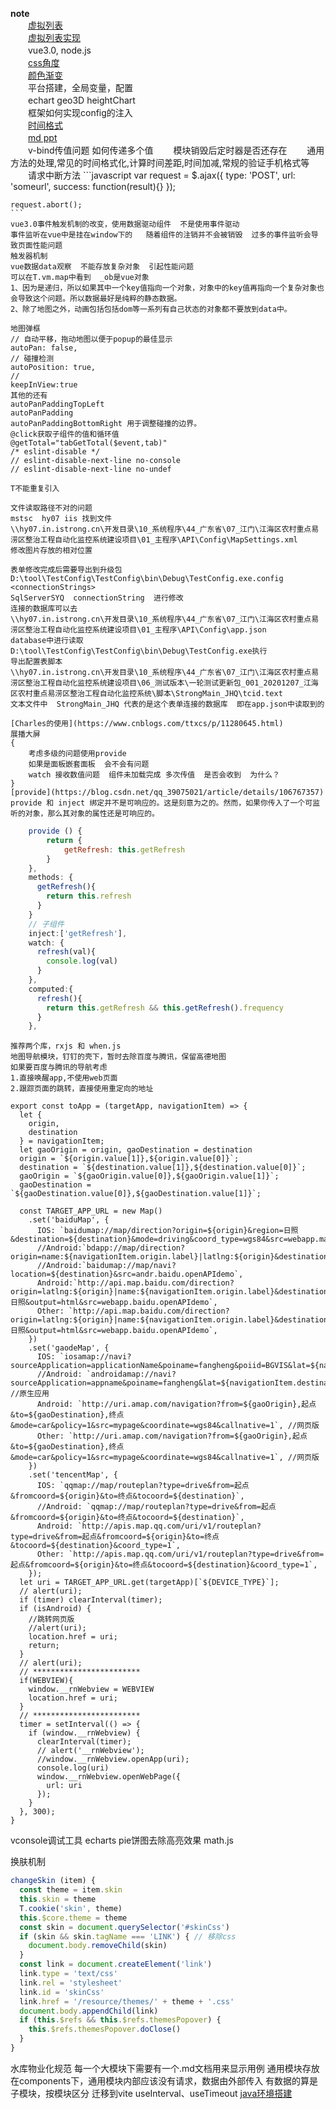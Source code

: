 **note**</br>
　　[虚拟列表](https://juejin.im/post/6844903982742110216)</br>
　　[虚拟列表实现](https://codesandbox.io/s/virtuallist-3-i3h9v?file=/src/components/VirtualList.vue)</br>
　　vue3.0, node.js</br>
　　[css角度](https://www.jb51.net/css/707136.html)</br>
　　[颜色渐变](https://segmentfault.com/q/1010000006961164)</br>
　　平台搭建，全局变量，配置</br>
　　echart geo3D heightChart</br>
　　框架如何实现config的注入</br>
　　[时间格式](http://momentjs.cn/docs/)</br>
　　[md ppt](https://zhuanlan.zhihu.com/p/149521766)</br>
　　v-bind传值问题  如何传递多个值
　　模块销毁后定时器是否还存在
　　通用方法的处理,常见的时间格式化,计算时间差距,时间加减,常规的验证手机格式等
　　请求中断方法
	```javascript
	var request = $.ajax({
	  type: 'POST',
	  url: 'someurl',
	  success: function(result){}
	});
	 
	request.abort();
	```
	vue3.0事件触发机制的改变，使用数据驱动组件  不是使用事件驱动
	事件监听在vue中是挂在window下的   随着组件的注销并不会被销毁  过多的事件监听会导致页面性能问题
	触发器机制
	vue数据data观察  不能存放复杂对象  引起性能问题
	可以在T.vm.map中看到  _ob是vue对象
	1、因为是递归，所以如果其中一个key值指向一个对象，对象中的key值再指向一个复杂对象也会导致这个问题。所以数据最好是纯粹的静态数据。
	2、除了地图之外，动画包括包括dom等一系列有自己状态的对象都不要放到data中。
	
	地图弹框
	// 自动平移，拖动地图以便于popup的最佳显示
	autoPan: false,
	// 碰撞检测
	autoPosition: true,
	//
	keepInView:true
	其他的还有 
	autoPanPaddingTopLeft 
	autoPanPadding 
	autoPanPaddingBottomRight 用于调整碰撞的边界。
	@click获取子组件的值和循环值
	@getTotal="tabGetTotal($event,tab)"
	/* eslint-disable */ 
	// eslint-disable-next-line no-console
	// eslint-disable-next-line no-undef
	
	T不能重复引入
	
	文件读取路径不对的问题
	mstsc  hy07 iis 找到文件
	\\hy07.in.istrong.cn\开发目录\10_系统程序\44_广东省\07_江门\江海区农村重点易涝区整治工程自动化监控系统建设项目\01_主程序\API\Config\MapSettings.xml
	修改图片存放的相对位置
	
	表单修改完成后需要导出到升级包
	D:\tool\TestConfig\TestConfig\bin\Debug\TestConfig.exe.config
	<connectionStrings>
	SqlServerSYQ  connectionString  进行修改
	连接的数据库可以去
	\\hy07.in.istrong.cn\开发目录\10_系统程序\44_广东省\07_江门\江海区农村重点易涝区整治工程自动化监控系统建设项目\01_主程序\API\Config\app.json
	database中进行读取 
	D:\tool\TestConfig\TestConfig\bin\Debug\TestConfig.exe执行
	导出配置表脚本
	\\hy07.in.istrong.cn\开发目录\10_系统程序\44_广东省\07_江门\江海区农村重点易涝区整治工程自动化监控系统建设项目\06_测试版本\一轮测试更新包_001_20201207_江海区农村重点易涝区整治工程自动化监控系统\脚本\StrongMain_JHQ\tcid.text
	文本文件中  StrongMain_JHQ 代表的是这个表单连接的数据库  即在app.json中读取到的
	
	[Charles的使用](https://www.cnblogs.com/ttxcs/p/11280645.html)
	展播大屏
	{
		考虑多级的问题使用provide
		如果是面板嵌套面板  会不会有问题
		watch 接收数值问题  组件未加载完成 多次传值  是否会收到  为什么？
	}
	[provide](https://blog.csdn.net/qq_39075021/article/details/106767357)
	provide 和 inject 绑定并不是可响应的。这是刻意为之的。然而，如果你传入了一个可监听的对象，那么其对象的属性还是可响应的。
```javascript
	provide () {
		return {
			getRefresh: this.getRefresh
		}
	},
	methods: {
      getRefresh(){
        return this.refresh
      }
    }
	// 子组件
	inject:['getRefresh'],
	watch: {
	  refresh(val){
		console.log(val)
	  }
	},
	computed:{
	  refresh(){
		return this.getRefresh && this.getRefresh().frequency
	  }
	},
```
	
	推荐两个库，rxjs 和 when.js
	地图导航模块，钉钉的壳下，暂时去除百度与腾讯，保留高德地图
	如果要百度与腾讯的导航考虑 
	1.直接唤醒app,不使用web页面
	2.跟踪页面的跳转，直接使用重定向的地址
```
export const toApp = (targetApp, navigationItem) => {
  let {
    origin,
    destination
  } = navigationItem;
  let gaoOrigin = origin, gaoDestination = destination
  origin = `${origin.value[1]},${origin.value[0]}`;
  destination = `${destination.value[1]},${destination.value[0]}`;
  gaoOrigin = `${gaoOrigin.value[0]},${gaoOrigin.value[1]}`;
  gaoDestination = `${gaoDestination.value[0]},${gaoDestination.value[1]}`;

  const TARGET_APP_URL = new Map()
    .set('baiduMap', {
      IOS: `baidumap://map/direction?origin=${origin}&region=日照&destination=${destination}&mode=driving&coord_type=wgs84&src=webapp.marker.strongsoft.h5`,
      //Android:`bdapp://map/direction?origin=name:${navigationItem.origin.label}|latlng:${origin}&destination=name:${navigationItem.destination.label}|latlng:${destination}&coord_type=wgs84&mode=driving&sy=3&index=0&target=1&src=webapp.marker.strongsoft.h5`,
      //Android:`baidumap://map/navi?location=${destination}&src=andr.baidu.openAPIdemo`,
      Android:`http://api.map.baidu.com/direction?origin=latlng:${origin}|name:${navigationItem.origin.label}&destination=${destination}&mode=driving&region=日照&output=html&src=webapp.baidu.openAPIdemo`,
      Other: `http://api.map.baidu.com/direction?origin=latlng:${origin}|name:${navigationItem.origin.label}&destination=${destination}&mode=driving&region=日照&output=html&src=webapp.baidu.openAPIdemo`,
    })
    .set('gaodeMap', {
      IOS: `iosamap://navi?sourceApplication=applicationName&poiname=fangheng&poiid=BGVIS&lat=${navigationItem.destination.value[0]}&lon=${navigationItem.destination.value[1]}&dev=1&style=2`,
      //Android: `androidamap://navi?sourceApplication=appname&poiname=fangheng&lat=${navigationItem.destination.value[1]}&lon=${navigationItem.destination.value[0]}&dev=1&style=2`, //原生应用
      Android: `http://uri.amap.com/navigation?from=${gaoOrigin},起点&to=${gaoDestination},终点&mode=car&policy=1&src=mypage&coordinate=wgs84&callnative=1`, //网页版
      Other: `http://uri.amap.com/navigation?from=${gaoOrigin},起点&to=${gaoDestination},终点&mode=car&policy=1&src=mypage&coordinate=wgs84&callnative=1`, //网页版
    })
    .set('tencentMap', {
      IOS: `qqmap://map/routeplan?type=drive&from=起点&fromcoord=${origin}&to=终点&tocoord=${destination}`,
      //Android: `qqmap://map/routeplan?type=drive&from=起点&fromcoord=${origin}&to=终点&tocoord=${destination}`,
      Android: `http://apis.map.qq.com/uri/v1/routeplan?type=drive&from=起点&fromcoord=${origin}&to=终点&tocoord=${destination}&coord_type=1`,
      Other: `http://apis.map.qq.com/uri/v1/routeplan?type=drive&from=起点&fromcoord=${origin}&to=终点&tocoord=${destination}&coord_type=1`,
    });
  let uri = TARGET_APP_URL.get(targetApp)[`${DEVICE_TYPE}`];
  // alert(uri);
  if (timer) clearInterval(timer);
  if (isAndroid) {
    //跳转网页版
    //alert(uri);
    location.href = uri;
    return;
  }
  // alert(uri);
  // ************************
  if(WEBVIEW){
    window.__rnWebview = WEBVIEW
    location.href = uri;
  }
  // ************************
  timer = setInterval(() => {
    if (window.__rnWebview) {
      clearInterval(timer);
      // alert('__rnWebview');
      //window.__rnWebview.openApp(uri);
      console.log(uri)
      window.__rnWebview.openWebPage({
        url: uri
      });
    }
  }, 300);
}	
```
	
vconsole调试工具
echarts pie饼图去除高亮效果
math.js
	
换肤机制
```typescript
changeSkin (item) {
  const theme = item.skin
  this.skin = theme
  T.cookie('skin', theme)
  this.$core.theme = theme
  const skin = document.querySelector('#skinCss')
  if (skin && skin.tagName === 'LINK') { // 移除css
	document.body.removeChild(skin)
  }
  const link = document.createElement('link')
  link.type = 'text/css'
  link.rel = 'stylesheet'
  link.id = 'skinCss'
  link.href = '/resource/themes/' + theme + '.css'
  document.body.appendChild(link)
  if (this.$refs && this.$refs.themesPopover) {
	this.$refs.themesPopover.doClose()
  }
}
```

水库物业化规范
每一个大模块下需要有一个.md文档用来显示用例
通用模块存放在components下，通用模块内部应该没有请求，数据由外部传入
有数据的算是子模块，按模块区分
迁移到vite
useInterval、useTimeout
[java环境搭建](http://wiki.istrongcloud.net/spaces/194554bbc5d444589b884936b35ff796/2df6eeac/view/0207fb85)
	
	
	
	





